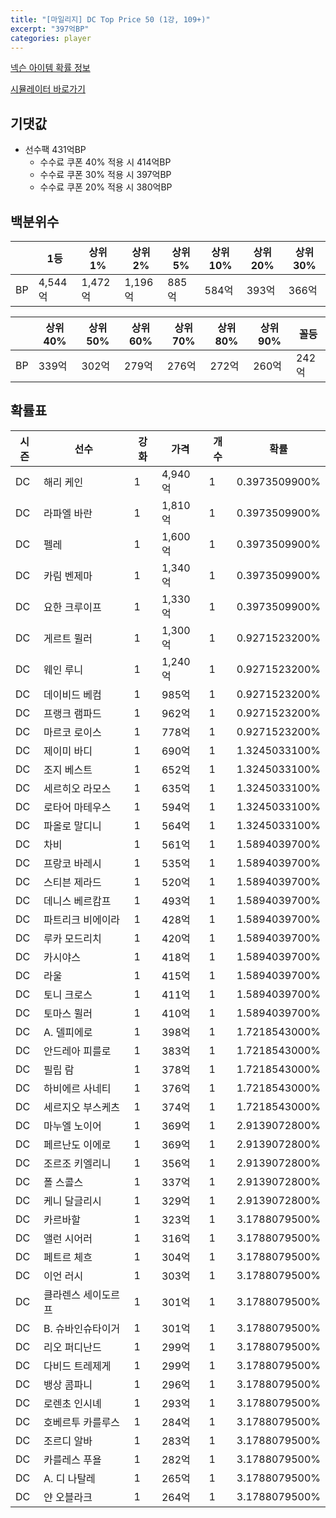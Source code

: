 ```yaml
---
title: "[마일리지] DC Top Price 50 (1강, 109+)"
excerpt: "397억BP"
categories: player
---
```

[넥슨 아이템 확률 정보](http://iteminfo.nexon.com/probability/fco?sn=8146)

[시뮬레이터 바로가기](/simulator/8146)
## 기댓값
- 선수팩 431억BP
  - 수수료 쿠폰 40% 적용 시 414억BP
  - 수수료 쿠폰 30% 적용 시 397억BP
  - 수수료 쿠폰 20% 적용 시 380억BP


## 백분위수

||1등|상위1%|상위2%|상위5%|상위10%|상위20%|상위30%|
|---|---|---|---|---|---|---|---|
|BP|4,544억|1,472억|1,196억|885억|584억|393억|366억|

||상위40%|상위50%|상위60%|상위70%|상위80%|상위90%|꼴등|
|---|---|---|---|---|---|---|---|
|BP|339억|302억|279억|276억|272억|260억|242억|


## 확률표

|시즌|선수|강화|가격|개수|확률|
|---|---|---|---|---|---|
|DC|해리 케인|1|4,940억|1|0.3973509900%|
|DC|라파엘 바란|1|1,810억|1|0.3973509900%|
|DC|펠레|1|1,600억|1|0.3973509900%|
|DC|카림 벤제마|1|1,340억|1|0.3973509900%|
|DC|요한 크루이프|1|1,330억|1|0.3973509900%|
|DC|게르트 뮐러|1|1,300억|1|0.9271523200%|
|DC|웨인 루니|1|1,240억|1|0.9271523200%|
|DC|데이비드 베컴|1|985억|1|0.9271523200%|
|DC|프랭크 램파드|1|962억|1|0.9271523200%|
|DC|마르코 로이스|1|778억|1|0.9271523200%|
|DC|제이미 바디|1|690억|1|1.3245033100%|
|DC|조지 베스트|1|652억|1|1.3245033100%|
|DC|세르히오 라모스|1|635억|1|1.3245033100%|
|DC|로타어 마테우스|1|594억|1|1.3245033100%|
|DC|파올로 말디니|1|564억|1|1.3245033100%|
|DC|차비|1|561억|1|1.5894039700%|
|DC|프랑코 바레시|1|535억|1|1.5894039700%|
|DC|스티븐 제라드|1|520억|1|1.5894039700%|
|DC|데니스 베르캄프|1|493억|1|1.5894039700%|
|DC|파트리크 비에이라|1|428억|1|1.5894039700%|
|DC|루카 모드리치|1|420억|1|1.5894039700%|
|DC|카시야스|1|418억|1|1.5894039700%|
|DC|라울|1|415억|1|1.5894039700%|
|DC|토니 크로스|1|411억|1|1.5894039700%|
|DC|토마스 뮐러|1|410억|1|1.5894039700%|
|DC|A. 델피에로|1|398억|1|1.7218543000%|
|DC|안드레아 피를로|1|383억|1|1.7218543000%|
|DC|필립 람|1|378억|1|1.7218543000%|
|DC|하비에르 사네티|1|376억|1|1.7218543000%|
|DC|세르지오 부스케츠|1|374억|1|1.7218543000%|
|DC|마누엘 노이어|1|369억|1|2.9139072800%|
|DC|페르난도 이에로|1|369억|1|2.9139072800%|
|DC|조르조 키엘리니|1|356억|1|2.9139072800%|
|DC|폴 스콜스|1|337억|1|2.9139072800%|
|DC|케니 달글리시|1|329억|1|2.9139072800%|
|DC|카르바할|1|323억|1|3.1788079500%|
|DC|앨런 시어러|1|316억|1|3.1788079500%|
|DC|페트르 체흐|1|304억|1|3.1788079500%|
|DC|이언 러시|1|303억|1|3.1788079500%|
|DC|클라렌스 세이도르프|1|301억|1|3.1788079500%|
|DC|B. 슈바인슈타이거|1|301억|1|3.1788079500%|
|DC|리오 퍼디난드|1|299억|1|3.1788079500%|
|DC|다비드 트레제게|1|299억|1|3.1788079500%|
|DC|뱅상 콤파니|1|296억|1|3.1788079500%|
|DC|로렌초 인시녜|1|293억|1|3.1788079500%|
|DC|호베르투 카를루스|1|284억|1|3.1788079500%|
|DC|조르디 알바|1|283억|1|3.1788079500%|
|DC|카를레스 푸욜|1|282억|1|3.1788079500%|
|DC|A. 디 나탈레|1|265억|1|3.1788079500%|
|DC|얀 오블라크|1|264억|1|3.1788079500%|
